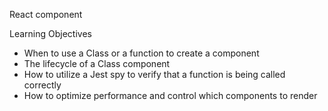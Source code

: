React component

Learning Objectives

- When to use a Class or a function to create a component
- The lifecycle of a Class component
- How to utilize a Jest spy to verify that a function is being called correctly
- How to optimize performance and control which components to render
